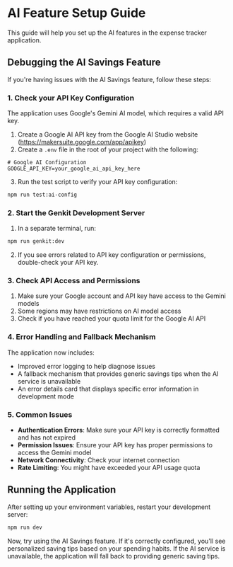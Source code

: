 # AI Feature Setup Guide

This guide will help you set up the AI features in the expense tracker application.

## Debugging the AI Savings Feature

If you're having issues with the AI Savings feature, follow these steps:

### 1. Check your API Key Configuration

The application uses Google's Gemini AI model, which requires a valid API key.

1. Create a Google AI API key from the Google AI Studio website (https://makersuite.google.com/app/apikey)
2. Create a `.env` file in the root of your project with the following:

```
# Google AI Configuration
GOOGLE_API_KEY=your_google_ai_api_key_here
```

3. Run the test script to verify your API key configuration:

```bash
npm run test:ai-config
```

### 2. Start the Genkit Development Server

1. In a separate terminal, run:

```bash
npm run genkit:dev
```

2. If you see errors related to API key configuration or permissions, double-check your API key.

### 3. Check API Access and Permissions

1. Make sure your Google account and API key have access to the Gemini models
2. Some regions may have restrictions on AI model access
3. Check if you have reached your quota limit for the Google AI API

### 4. Error Handling and Fallback Mechanism

The application now includes:

- Improved error logging to help diagnose issues
- A fallback mechanism that provides generic savings tips when the AI service is unavailable
- An error details card that displays specific error information in development mode

### 5. Common Issues

- **Authentication Errors**: Make sure your API key is correctly formatted and has not expired
- **Permission Issues**: Ensure your API key has proper permissions to access the Gemini model
- **Network Connectivity**: Check your internet connection
- **Rate Limiting**: You might have exceeded your API usage quota

## Running the Application

After setting up your environment variables, restart your development server:

```bash
npm run dev
```

Now, try using the AI Savings feature. If it's correctly configured, you'll see personalized saving tips based on your spending habits. If the AI service is unavailable, the application will fall back to providing generic saving tips. 
